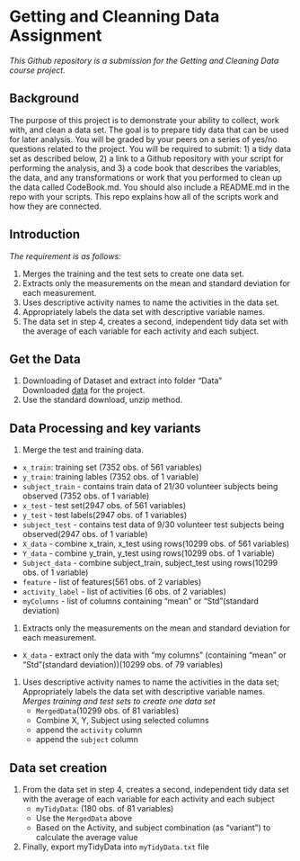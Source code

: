 Getting and Cleanning Data Assignment
=====================================

*This Github repository is a submission for the Getting and Cleaning
Data course project.*

Background
----------

The purpose of this project is to demonstrate your ability to collect,
work with, and clean a data set. The goal is to prepare tidy data that
can be used for later analysis. You will be graded by your peers on a
series of yes/no questions related to the project. You will be required
to submit: 1) a tidy data set as described below, 2) a link to a Github
repository with your script for performing the analysis, and 3) a code
book that describes the variables, the data, and any transformations or
work that you performed to clean up the data called CodeBook.md. You
should also include a README.md in the repo with your scripts. This repo
explains how all of the scripts work and how they are connected.

Introduction
------------

*The requirement is as follows:*  
1. Merges the training and the test sets to create one data set.  
2. Extracts only the measurements on the mean and standard deviation for
each measurement.  
3. Uses descriptive activity names to name the activities in the data
set.  
4. Appropriately labels the data set with descriptive variable names.  
5. The data set in step 4, creates a second, independent tidy data set
with the average of each variable for each activity and each subject.

Get the Data
------------

1.  Downloading of Dataset and extract into folder “Data”  
    Downloaded
    [data](https://d396qusza40orc.cloudfront.net/getdata%2Fprojectfiles%2FUCI%20HAR%20Dataset.zip)
    for the project.  
2.  Use the standard download, unzip method.

Data Processing and key variants
--------------------------------

1.  Merge the test and training data.  

-   `x_train`: training set (7352 obs. of 561 variables)  
-   `y_train`: training lables (7352 obs. of 1 variable)  
-   `subject_train` - contains train data of 21/30 volunteer subjects
    being observed (7352 obs. of 1 variable)  
-   `x_test` - test set(2947 obs. of 561 variables)  
-   `y_test` - test labels(2947 obs. of 1 variables)  
-   `subject_test` - contains test data of 9/30 volunteer test subjects
    being observed(2947 obs. of 1 variable)  
-   `X_data` - combine x\_train, x\_test using rows(10299 obs. of 561
    variables)  
-   `Y_data` - combine y\_train, y\_test using rows(10299 obs. of 1
    variable)  
-   `Subject_data` - combine subject\_train, subject\_test using
    rows(10299 obs. of 1 variable)  
-   `feature` - list of features(561 obs. of 2 variables)  
-   `activity_label` - list of activities (6 obs. of 2 variables)  
-   `myColumns` - list of columns containing “mean” or “Std”(standard
    deviation)

1.  Extracts only the measurements on the mean and standard deviation
    for each measurement.  

-   `X_data` - extract only the data with “my columns” (containing
    “mean” or “Std”(standard deviation))(10299 obs. of 79 variables)

1.  Uses descriptive activity names to name the activities in the data
    set; Appropriately labels the data set with descriptive variable
    names.  
    *Merges training and test sets to create one data set*
    -   `MergedData`(10299 obs. of 81 variables)  
    -   Combine X, Y, Subject using selected columns  
    -   append the `activity` column  
    -   append the `subject` column

Data set creation
-----------------

1.  From the data set in step 4, creates a second, independent tidy data
    set with the average of each variable for each activity and each
    subject
    -   `myTidyData`: (180 obs. of 81 variables)  
    -   Use the `MergedData` above  
    -   Based on the Activity, and subject combination (as “variant”) to
        calculate the average value
2.  Finally, export myTidyData into `myTidyData.txt` file
